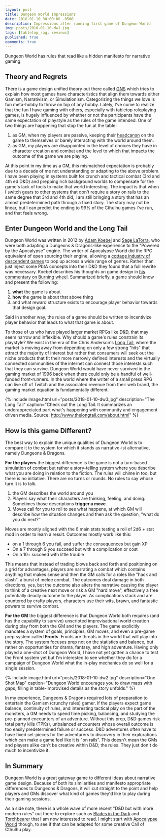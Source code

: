 ```yaml
---
layout: post
title: Dungeon World Impressions
date: 2018-01-10 00:00:00 -0500
description: Impressions after running first game of Dungeon World
img: posts/2018-01-10-dw1.jpg
tags: [tabletop_rpg, reviews]
published: true
comments: true
---
```

Dungeon World has rules that read like a hidden manifesto for narrative gaming.

## Theory and Regrets

There is a game design unified theory out there called [GNS](https://en.wikipedia.org/wiki/GNS_theory) which tries to explain how most games have characteristics that align them towards either Gamism, Narrativism, or Simulationism.  Categorizing the things we love is fun meta-hobby to throw on top of any hobby.  Lately, I've come to realize that the fun I have gaming with others, especially with tabletop roleplaying games, is hugely influenced by whether or not the participants have the same expectation of playstyle as the rules of the game intended. One of two things are happening that stop the fun at the table:

1. as GM, when my players are passive, keeping their [headcanon](https://www.urbandictionary.com/define.php?term=Headcanon) on the game to themselves or barely interacting with the world around them.
2. as GM, my players are disappointed in the level of choices they have in character creation and combat and the level to which that impacts the outcome of the game we are playing.

At this point in my time as a GM, this mismatched expectation is probably due to a decade of me not understanding or adapting to the above problem.  I have been playing in systems built for crunch and tactical combat (3rd and 4th ed D&D) and prepping rich background worlds to compensate for the game's lack of tools to make that world interesting.  The impact is that when I switch gears to other systems that don't require a story on rails to the same degree that 3rd and 4th did, I am still bringing a story that has an almost predetermined path through a fixed story.  The story may not be linear, but I can predict the ending to 99% of the Cthulhu games I've run, and that feels wrong.

## Enter Dungeon World and the Long Tail

Dungeon World was written in 2012 by [Adam Koebel](http://www.adam-koebel.com/) and [Sage LaTorra](http://www.latorra.org/), who were both adapting a Dungeons & Dragons-like experience to the "Powered by the Apocalypse" engine.  The writer of Apocalypse World did the RPG equivalent of open sourcing their engine, allowing a [cottage industry of descendent games](http://apocalypse-world.com/pbta/) to pop up across a wide range of genres.  Rather than just inject some PbtA concepts into their D&D they found that a full rewrite was necessary.  Koebel describes his thoughts on game design in [his commentary on Burning wheel](https://www.youtube.com/watch?v=E79DDGdX62I&t=5m35s).  Summarized briefly, a game should know and present the following:

1. **what** the game is about
2. **how** the game is about that above thing
3. and what reward structure exists to encourage player behavior towards that design goal.

Said in another way, the rules of a game should be written to incentivize player behavior that leads to what that game is about.

To those of us who have played larger market RPGs like D&D, that may seem narrow and inflexible.  Why should a game's rules constrain its playstyle? We exist in the era of the Chris Anderson's [Long Tail](http://www.thelongtail.com/about.html), where the market is moving away from depending on only a few strong "hits" that attract the majority of interest but rather that consumers will seek out the niche products that fit their more narrowly defined interests and the virtually connected communities of the internet can connect those interests such that they can survive.  Dungeon World would have never survived in the gaming market of 1996 back when there could only be a handful of well-funded front-runners.  In the world where the writer of a small press RPG can live off of Twitch and the associated revenue from their web brand, the gaming market equation is fundamentally different.

{% include image.html url="posts/2018-01-10-dw3.jpg" description="The Long Tail" caption="Check out the Long Tail. It summarizes an underappreciated part what's happening with community and engagement driven media.  Source: http://www.thelongtail.com/about.html" %}

## How is this game Different?

The best way to explain the unique qualities of Dungeon World is to compare it to the system for which it stands as narrative-ist alternative,  namely Dungeons & Dragons.

**For the players** the biggest difference is the game is not a turn-based simulation of combat but rather a story-telling system where you describe what you are doing in relation to the fiction.  The rules will chime in too, but there is no initiative.  There are no turns or rounds.   No rules to say whose turn it is to talk.

1. the GM describes the world around you
2. Players say what their characters are thinking, feeling, and doing. Sometimes those descriptions **trigger a move**.
3. Moves call for you to roll to see what happens, at which GM will describe how the situation  changes and then ask the question, “what  do you do next?”

Moves are mostly aligned with the 6 main stats testing a roll of 2d6 + stat mod in order to learn a result.  Outcomes mostly work like this:

* on a 1 through 6 you fail, and suffer the consequences but gain XP
* On a 7 through 9 you succeed but with a complication or cost
* On a 10+ succeed with little trouble

This means that instead of trading blows back and forth and positioning on a grid for advantages, players are narrating a combat which contains anything that makes sense and then the GM calls for a roles like "hack and slash", a burst of melee combat.  The outcomes deal damage in both directions, yes, but the outcome also alters the narrative causing the player to think of a creative next move or risk a GM "hard move", effectively a free potentially deadly outcome to the player. As complications stack and are countered by crafty players, characters use their wits, brawn, and fantastic powers to survive combat.

**For the GM** the biggest difference is that Dungeon World both requires (and has the capability to survive)  unscripted improvisational world creation during play from both the GM and the players.  The game explicitly mandates a system of goals, principles, GM moves, and even a pre-game prep system called **Fronts**.  Fronts are threats in the world that will play into the story. The system focuses prep not on the statistics and balance, but rather on opportunities for drama, fantasy, and high adventure.  Having only played a one-shot of Dungeon World, I have not yet gotten a chance to test the Front system yet but I'm interested to see whether they do for a campaign of Dungeon World what the in-play mechanics do so well for a single session.

{% include image.html url="posts/2018-01-10-dw2.jpg" description="One Shot Map" caption="Dungeon World encourages you to draw maps with gaps, filling in table-improvised details as the story unfolds." %}

In my experience, Dungeons & Dragons required lots of preparation to entertain the Gamism (crunchy rules) gamer.  If the players expect game balance, continuity of rules, and interesting tactical play on the part of the monsters, a GM needs to spend time picking, balancing, and studying the pre-planned encounters of an adventure.  Without this prep, D&D games risk total party kills (TPKs), unbalanced encounters whose overall outcome is too easily predetermined failure or success.  D&D adventures often have to have fixed set-pieces for the adventurers to discovery in their explorations which can make a game feel like it is "on rails".  This doesn't mean the GMs and players alike can't be creative within D&amp;D; the rules.  They just don't do much to incentivize it.

## In Summary

Dungeon World is a great gateway game to different ideas about narrative game design.  Because of both its similarities and manifesto appropriate differences to Dungeons & Dragons, it will cut straight to the point and help players and GMs discover what kind of games they'd like to play during their gaming sessions.

As a side note, there is a whole wave of more recent "D&D but with more modern rules" out there to explore such as [Blades in the Dark](https://www.evilhat.com/home/blades-in-the-dark/) and [Torchbearer](https://www.torchbearerrpg.com/) that I am now interested to read.  I might start with [Apocalypse World](http://apocalypse-world.com/) though, to see if that can be adapted for some creative Call of Cthulhu play.
